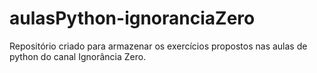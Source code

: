 # aulasPython-ignoranciaZero

Repositório criado para armazenar os exercícios propostos nas aulas de python do canal Ignorância Zero.
